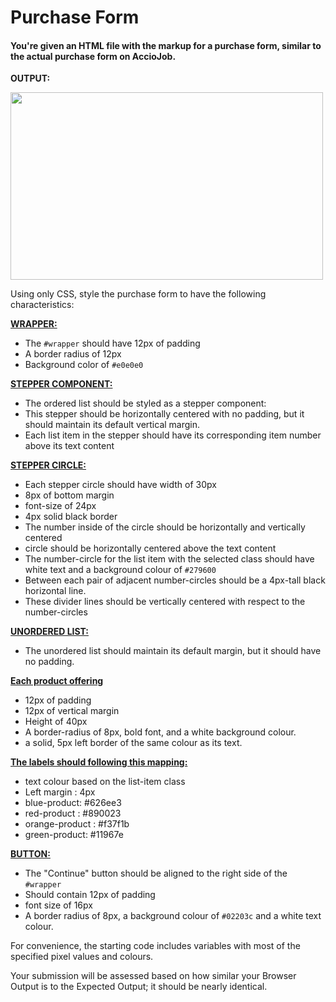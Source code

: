 # Purchase Form

#### You're given an HTML file with the markup for a purchase form, similar to the actual purchase form on AccioJob.

**OUTPUT:**

<img src='https://storage.googleapis.com/acciojob-open-file-collections/products-form.png' width='500' height='300'/>


Using only CSS, style the purchase form to have the following characteristics: 

<INS>**WRAPPER:**</INS>
- The `#wrapper` should have 12px of padding
- A border radius of 12px
- Background color of `#e0e0e0`

<INS>**STEPPER COMPONENT:**</INS>
- The ordered list should be styled as a stepper component: 
- This stepper should be horizontally centered with no padding, but it should maintain its default vertical margin.
- Each list item in the stepper should have its corresponding item number above its text content

<ins>**STEPPER CIRCLE:**</ins>

- Each stepper circle should have width of 30px
- 8px of bottom margin
- font-size of 24px 
- 4px solid black border 
- The number inside of the circle should be horizontally and vertically centered 
- circle should be horizontally centered above the text content
- The number-circle for the list item with the selected class should have white text and a background colour of `#279600`
- Between each pair of adjacent number-circles should be a 4px-tall black horizontal line. 
- These divider lines should be vertically centered with respect to the number-circles

<ins>**UNORDERED LIST:**</ins>

- The unordered list should maintain its default margin, but it should have no padding.
 
<ins>**Each product offering**</ins>
- 12px of padding
- 12px of vertical margin
- Height of 40px 
- A border-radius of 8px, bold font, and a white background colour.
- a solid, 5px left border of the same colour as its text.

<ins>**The labels should following this mapping:**</ins>
- text colour based on the list-item class
- Left margin : 4px
- blue-product: #626ee3 
- red-product : #890023
- orange-product : #f37f1b
- green-product: #11967e
   
<INS>**BUTTON:**</INS>

- The "Continue" button should be aligned to the right side of the `#wrapper` 
- Should contain 12px of padding
- font size of 16px
- A border radius of 8px, a background colour of `#02203c` and a white text colour.

For convenience, the starting code includes variables with most of the specified pixel values and colours.

Your submission will be assessed based on how similar your Browser Output is to the Expected Output; it should be nearly identical.
